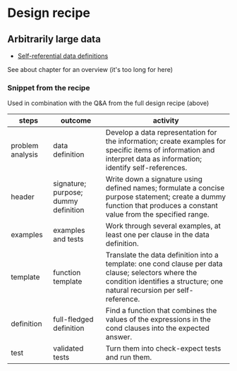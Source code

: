 # Design recipe
## Arbitrarily large data

- [Self-referential data definitions](https://htdp.org/part_two.html#%28counter._%28figure._fig~3adata-def-arrows%29%29)

See about chapter for an overview (it's too long for here)



### Snippet from the recipe

Used in combination with the Q&A from the full design recipe (above)

| **steps** | **outcome** | **activity** |
|-----------|-------------|--------------|
| problem analysis | data definition | Develop a data representation for the information; create examples for specific items of information and interpret data as information; identify self-references. |
| header | signature; purpose; dummy definition | Write down a signature using defined names; formulate a concise purpose statement; create a dummy function that produces a constant value from the specified range.
| examples | examples and tests | Work through several examples, at least one per clause in the data definition.
| template | function template | Translate the data definition into a template: one cond clause per data clause; selectors where the condition identifies a structure; one natural recursion per self-reference.
| definition | full-fledged definition | Find a function that combines the values of the expressions in the cond clauses into the expected answer.
| test | validated tests | Turn them into check-expect tests and run them.